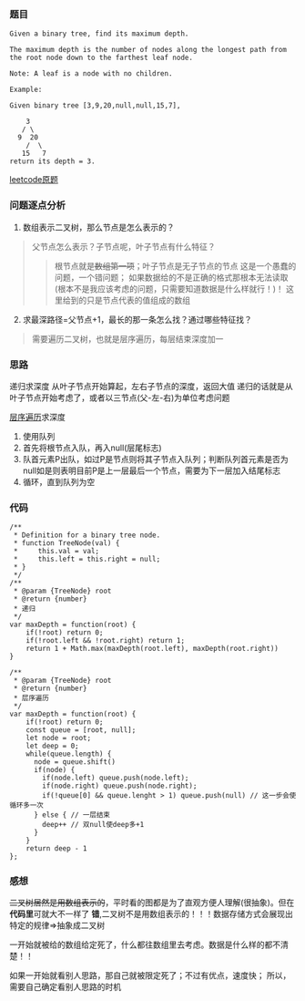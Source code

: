 ### 题目
```
Given a binary tree, find its maximum depth.

The maximum depth is the number of nodes along the longest path from the root node down to the farthest leaf node.

Note: A leaf is a node with no children.

Example:

Given binary tree [3,9,20,null,null,15,7],

    3
   / \
  9  20
    /  \
   15   7
return its depth = 3.
```
[leetcode原题](https://leetcode.com/problems/maximum-depth-of-binary-tree/description/)

### 问题逐点分析
1. 数组表示二叉树，那么节点是怎么表示的？
> 父节点怎么表示？子节点呢，叶子节点有什么特征？
>> 根节点就是~~数组第一项~~；叶子节点是无子节点的节点
>> 这是一个愚蠢的问题，一个错问题；
如果数据给的不是正确的格式那根本无法读取(根本不是我应该考虑的问题，只需要知道数据是什么样就行！)！
这里给到的只是节点代表的值组成的数组

2. 求最深路径=父节点+1，最长的那一条怎么找？通过哪些特征找？
> 需要遍历二叉树，也就是层序遍历，每层结束深度加一

### 思路
递归求深度
从叶子节点开始算起，左右子节点的深度，返回大值
递归的话就是从叶子节点开始考虑了，或者以三节点(父-左-右)为单位考虑问题

[层序遍历](../problem_medium/102.binary-tree-level-order-traversal.md)求深度
1. 使用队列
2. 首先将根节点入队，再入null(层尾标志)
3. 队首元素P出队，如过P是节点则将其子节点入队列；判断队列首元素是否为null如是则表明目前P是上一层最后一个节点，需要为下一层加入结尾标志
4. 循环，直到队列为空

### 代码
```
/**
 * Definition for a binary tree node.
 * function TreeNode(val) {
 *     this.val = val;
 *     this.left = this.right = null;
 * }
 */
/**
 * @param {TreeNode} root
 * @return {number}
 * 递归
 */
var maxDepth = function(root) {
    if(!root) return 0;
    if(!root.left && !root.right) return 1;
    return 1 + Math.max(maxDepth(root.left), maxDepth(root.right))
}

/**
 * @param {TreeNode} root
 * @return {number}
 * 层序遍历
 */
var maxDepth = function(root) {
    if(!root) return 0;
    const queue = [root, null];
    let node = root;
    let deep = 0;
    while(queue.length) {
      node = queue.shift()
      if(node) {
        if(node.left) queue.push(node.left);
        if(node.right) queue.push(node.right);
        if(!queue[0] && queue.lenght > 1) queue.push(null) // 这一步会使循环多一次
      } else { // 一层结束
        deep++ // 双null使deep多+1
      }
    }
    return deep - 1
};
```

### 感想
~~二叉树居然是用数组表示的~~，平时看的图都是为了直观方便人理解(很抽象)。但在**代码里**可就大不一样了
**错**,二叉树不是用数组表示的！！！数据存储方式会展现出特定的规律=>抽象成二叉树

一开始就被给的数组给定死了，什么都往数组里去考虑。数据是什么样的都不清楚！！

如果一开始就看别人思路，那自己就被限定死了；不过有优点，速度快；
所以，需要自己确定看别人思路的时机
